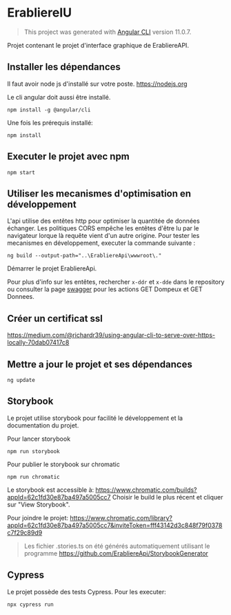 # ErabliereIU

> This project was generated with [Angular CLI](https://github.com/angular/angular-cli) version 11.0.7.

Projet contenant le projet d'interface graphique de ErabliereAPI.

## Installer les dépendances

Il faut avoir node js d'installé sur votre poste. https://nodejs.org

Le cli angular doit aussi être installé.

```
npm install -g @angular/cli
```

Une fois les prérequis installé:

```
npm install
```

## Executer le projet avec npm

```
npm start
```

## Utiliser les mecanismes d'optimisation en développement

L'api utilise des entêtes http pour optimiser la quantitée de données échanger. Les politiques CORS empêche les entêtes d'être lu par le navigateur lorque là requête vient d'un autre origine. Pour tester les mecanismes en développement, executer la commande suivante :

```
ng build --output-path="..\ErabliereApi\wwwroot\."
```

Démarrer le projet ErabliereApi.

Pour plus d'info sur les entêtes, rechercher ```x-ddr``` et ```x-dde``` dans le repository ou consulter la page <a href="https://erabliereapi.freddycoder.com/api/index.html" tagert="_blank">swagger</a> pour les actions GET Dompeux et GET Donnees.

## Créer un certificat ssl

https://medium.com/@richardr39/using-angular-cli-to-serve-over-https-locally-70dab07417c8

## Mettre a jour le projet et ses dépendances

```
ng update
```

## Storybook

Le projet utilise storybook pour facilité le développement et la documentation du projet.

Pour lancer storybook

```
npm run storybook
```

Pour publier le storybook sur chromatic

```
npm run chromatic
```

Le storybook est accessible à: https://www.chromatic.com/builds?appId=62c1fd30e87ba497a5005cc7 Choisir le build le plus récent et cliquer sur "View Storybook".

Pour joindre le projet: https://www.chromatic.com/library?appId=62c1fd30e87ba497a5005cc7&inviteToken=fff43142d3c848f79f0378c7f29c89d9

> Les fichier .stories.ts on été générés automatiquement utilisant le programme https://github.com/ErabliereApi/StorybookGenerator

## Cypress

Le projet possède des tests Cypress. Pour les executer:

```
npx cypress run
```